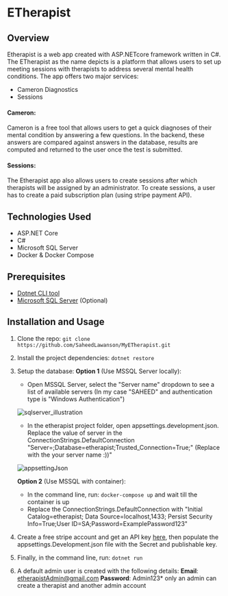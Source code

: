 # ETherapist
## Overview
Etherapist is a web app created with ASP.NETcore framework written in C#.
The ETherapist as the name depicts is a platform that allows users to set up meeting sessions with therapists to address several mental health conditions. The app offers two major services:
- Cameron Diagnostics
- Sessions

#### Cameron:
Cameron is a free tool that allows users to get a quick diagnoses of their mental condition by answering a few questions. In the backend, these answers are compared against answers in the database, results are computed and returned to the user once the test is submitted.

#### Sessions:
The Etherapist app also allows users to create sessions after which therapists will be assigned by an administrator. To create sessions, a user has to create a paid subscription plan (using stripe payment API).

## Technologies Used
- ASP.NET Core
- C#
- Microsoft SQL Server
- Docker & Docker Compose

## Prerequisites
- [Dotnet CLI tool](https://docs.microsoft.com/en-us/dotnet/core/install/windows?tabs=net60)
- [Microsoft SQL Server](https://docs.microsoft.com/en-us/sql/ssms/download-sql-server-management-studio-ssms?view=sql-server-ver16) (Optional)

## Installation and Usage
1.  Clone the repo: ```git clone  https://github.com/SaheedLawanson/MyETherapist.git```
2.  Install the project dependencies: ```dotnet restore```
3.  Setup the database:
    **Option 1** (Use MSSQL Server locally):
    -  Open MSSQL Server, select the "Server name" dropdown to see a list of available servers (In my case "SAHEED" and authentication type is "Windows Authentication")
    
    ![sqlserver_illustration](https://user-images.githubusercontent.com/92232710/186526667-3dc0b8ef-5df9-4870-9579-f92fd2d3c670.png)
    -  In the etherapist project folder, open appsettings.development.json. Replace the value of server in the ConnectionStrings.DefaultConnection "Server=<YourServerName>;Database=etherapist;Trusted_Connection=True;" (Replace <YourServerName> with the your server name :))"
    
    ![appsettingJson](https://user-images.githubusercontent.com/92232710/186527271-c2fa5bf9-70eb-4c1b-a949-92a138fd6a21.png)

    **Option 2** (Use MSSQL with container):
    - In the command line, run: ```docker-compose up``` and wait till the container is up
    - Replace the ConnectionStrings.DefaultConnection with "Initial Catalog=etherapist; Data Source=localhost,1433; Persist Security Info=True;User ID=SA;Password=ExamplePassword123"
4.  Create a free stripe account and get an API key [here](https://paymentsplugin.com/blog/stripe-api-keys), then populate the appsettings.Development.json file with the Secret and publishable key.
5.  Finally, in the command line, run: ```dotnet run ```
6.  A default admin user is created with the following details:
    **Email**: etherapistAdmin@gmail.com
    **Password**: Admin123*
    only an admin can create a therapist and another admin account
